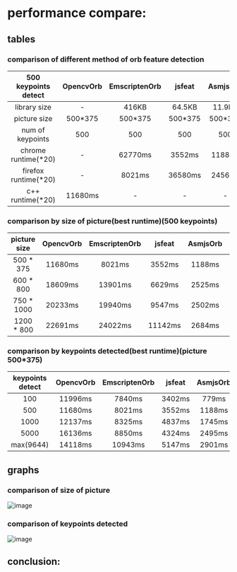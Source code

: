 # performance compare:

## tables
### comparison of different method of orb feature detection
| 500 keypoints detect | OpencvOrb | EmscriptenOrb |    jsfeat    |    AsmjsOrb  |   ShaderOrb  | Asmjs_ShaderOrb |
|:--------------------:|:---------:|:-------------:|:------------:|:------------:|:------------:|:---------------:|
|     library size     |     -     |     416KB     |    64.5KB    |    11.9KB    |    52.8KB    |     87.1KB      |
|     picture size     |  500*375  |    500*375    |    500*375   |   500*375    |    500*375   |     500*375     |
|   num of keypoints   |    500    |      500      |      500     |     500      |      500     |       500       |
|  chrome runtime(*20) |     -     |    62770ms    |    3552ms    |    1188ms    |    4930ms    |     63737ms     |
| firefox runtime(*20) |     -     |     8021ms    |   36580ms    |    2456ms    |   59573ms    | more than 2 mins|
|    c++ runtime(*20)  |  11680ms  |       -       |       -      |      -       |       -      |        -        |

### comparison by size of picture(best runtime)(500 keypoints)
| picture size | OpencvOrb | EmscriptenOrb |    jsfeat    |   AsmjsOrb   |   ShaderOrb  | Asmjs_ShaderOrb |
|:------------:|:---------:|:-------------:|:------------:|:------------:|:------------:|:---------------:|
|   500 * 375  |  11680ms  |     8021ms    |    3552ms    |    1188ms    |    4930ms    |     63737ms     |
|   600 * 800  |  18609ms  |    13901ms    |    6629ms    |    2525ms    |    5386ms    |     55103ms     |
|  750 * 1000  |  20233ms  |    19940ms    |    9547ms    |    2502ms    |    6787ms    |     62583ms     |
|  1200 * 800  |  22691ms  |    24022ms    |   11142ms    |    2684ms    |    5912ms    |     67230ms     |

### comparison by keypoints detected(best runtime)(picture 500*375)
| keypoints detect | OpencvOrb | EmscriptenOrb |    jsfeat    |   AsmjsOrb   |   ShaderOrb  | Asmjs_ShaderOrb |
|:----------------:|:---------:|:-------------:|:------------:|:------------:|:------------:|:---------------:|
|        100       |  11996ms  |     7840ms    |    3402ms    |     779ms    |    4920ms    |     91512ms     |
|        500       |  11680ms  |     8021ms    |    3552ms    |    1188ms    |    4930ms    |     63737ms     |
|       1000       |  12137ms  |     8325ms    |    4837ms    |    1745ms    |    4738ms    |     73355ms     |
|       5000       |  16136ms  |     8850ms    |    4324ms    |    2495ms    |    4801ms    |     33496ms     |
|     max(9644)    |  14118ms  |    10943ms    |    5147ms    |    2901ms    |    4778ms    |     49277ms     |

## graphs
### comparison of size of picture
![image](http://gitlab.patrick.quaidesapps.com/internal/ye-library/blob/master/ye_library/benchmark%20of%20all%20methods/graph1.jpg)

### comparison of keypoints detected
![image](http://gitlab.patrick.quaidesapps.com/internal/ye-library/blob/master/ye_library/benchmark%20of%20all%20methods/graph1.jpg)

## conclusion:
